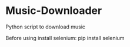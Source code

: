 # Music-Downloader
Python script to download music

Before using install selenium: pip install selenium
